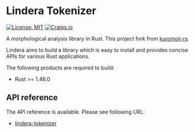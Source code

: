 # Lindera Tokenizer

[![License: MIT](https://img.shields.io/badge/License-MIT-yellow.svg)](https://opensource.org/licenses/MIT) [![Crates.io](https://img.shields.io/crates/v/lindera-tokenizer.svg)](https://crates.io/crates/lindera-tokenizer)

A morphological analysis library in Rust. This project fork from [kuromoji-rs](https://github.com/fulmicoton/kuromoji-rs).

Lindera aims to build a library which is easy to install and provides concise APIs for various Rust applications.

The following products are required to build:

- Rust >= 1.46.0

## API reference

The API reference is available. Please see following URL:

- [lindera-tokenizer](https://docs.rs/lindera-tokenizer)
